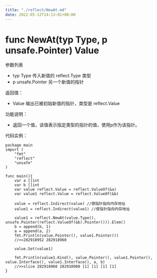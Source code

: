 ```yaml
---
title: "./reflect/NewAt.md"
date: 2022-05-12T14:13:01+08:00
---
```

# func NewAt(typ Type, p unsafe.Pointer) Value

参数列表

- typ Type 传入新值的 reflect.Type 类型
- p unsafe.Pointer 另一个新值的指针

返回值：

- Value 输出已被初始新值的指针，类型是 reflect.Value

功能说明：

- 返回一个值，该值表示指定类型的指针的值，使用p作为该指针。

代码实例：
	
	package main
	import (
		"fmt"
		"reflect"
		"unsafe"
	)
	
	func main(){
		var a []int
		var b []int
		var value reflect.Value = reflect.ValueOf(&a)
		var value1 reflect.Value = reflect.ValueOf(&b)
		
		value = reflect.Indirect(value) //使指针指向内存地址
		value1 = reflect.Indirect(value1) //使指针指向内存地址
		
		value1 = reflect.NewAt(value.Type(), unsafe.Pointer(reflect.ValueOf(&b).Pointer())).Elem()
		b = append(b, 1)
		a = append(a, 2)
		fmt.Println(value.Pointer(), value1.Pointer())
		//>>282918952 282918960
		
		value.Set(value1)
		
		fmt.Println(value1.Kind(), value.Pointer(), value1.Pointer(), value.Interface(), value1.Interface(), a, b)
		//>>slice 282918960 282918960 [1] [1] [1] [1]
	}
